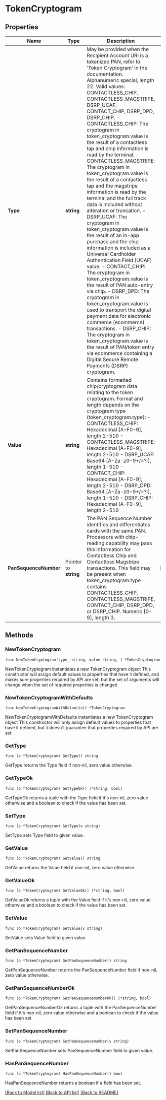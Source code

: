 # TokenCryptogram

## Properties

Name | Type | Description | Notes
------------ | ------------- | ------------- | -------------
**Type** | **string** | May be provided when the Recipient Account URI is a tokenized PAN, refer to &#39;Token Cryptogram&#39; in the documentation. Alphanumeric special, length 22. Valid values: CONTACTLESS_CHIP, CONTACTLESS_MAGSTRIPE, DSRP_UCAF, CONTACT_CHIP, DSRP_DPD, DSRP_CHIP. - CONTACTLESS_CHIP: The cryptogram in token_cryptogram.value is the result of a contactless tap and chip information is read by the terminal. - CONTACTLESS_MAGSTRIPE: The cryptogram in token_cryptogram.value is the result of a contactless tap and the magstripe information is read by the terminal and the full track data is included without alteration or truncation. - DSRP_UCAF: The cryptogram in token_cryptogram.value is the result of an in-app purchase and the chip information is included as a Universal Cardholder Authentication Field (UCAF) value. - CONTACT_CHIP: The cryptogram in token_cryptogram.value is the result of PAN auto-entry via chip. - DSRP_DPD: The cryptogram in token_cryptogram.value is used to transport the digital payment data for electronic commerce (ecommerce) transactions. - DSRP_CHIP: The cryptogram in token_cryptogram.value is the result of PAN/token entry via ecommerce containing a Digital Secure Remote Payments (DSRP) cryptogram. | 
**Value** | **string** | Contains formatted chip/cryptogram data relating to the token cryptogram. Format and length depends on the cryptogram type (token_cryptogram.type): - CONTACTLESS_CHIP: Hexadecimal [A-F0-9], length 2-510 - CONTACTLESS_MAGSTRIPE: Hexadecimal [A-F0-9], length 2-510 - DSRP_UCAF: Base64 [A-Za-z0-9+/&#x3D;?:], length 1-510 - CONTACT_CHIP: Hexadecimal [A-F0-9], length 2-510 - DSRP_DPD: Base64 [A-Za-z0-9+/&#x3D;?:], length 1-510 - DSRP_CHIP: Hexadecimal [A-F0-9], length 2-510 | 
**PanSequenceNumber** | Pointer to **string** | The PAN Sequence Number identifies and differentiates cards with the same PAN. Processors with chip-reading capability may pass this information for Contactless Chip and Contactless Magstripe transactions. This field may be present when token_cryptogram.type contains CONTACTLESS_CHIP, CONTACTLESS_MAGSTRIPE, CONTACT_CHIP, DSRP_DPD, or DSRP_CHIP. Numeric [0-9], length 3. | [optional] 

## Methods

### NewTokenCryptogram

`func NewTokenCryptogram(type_ string, value string, ) *TokenCryptogram`

NewTokenCryptogram instantiates a new TokenCryptogram object
This constructor will assign default values to properties that have it defined,
and makes sure properties required by API are set, but the set of arguments
will change when the set of required properties is changed

### NewTokenCryptogramWithDefaults

`func NewTokenCryptogramWithDefaults() *TokenCryptogram`

NewTokenCryptogramWithDefaults instantiates a new TokenCryptogram object
This constructor will only assign default values to properties that have it defined,
but it doesn't guarantee that properties required by API are set

### GetType

`func (o *TokenCryptogram) GetType() string`

GetType returns the Type field if non-nil, zero value otherwise.

### GetTypeOk

`func (o *TokenCryptogram) GetTypeOk() (*string, bool)`

GetTypeOk returns a tuple with the Type field if it's non-nil, zero value otherwise
and a boolean to check if the value has been set.

### SetType

`func (o *TokenCryptogram) SetType(v string)`

SetType sets Type field to given value.


### GetValue

`func (o *TokenCryptogram) GetValue() string`

GetValue returns the Value field if non-nil, zero value otherwise.

### GetValueOk

`func (o *TokenCryptogram) GetValueOk() (*string, bool)`

GetValueOk returns a tuple with the Value field if it's non-nil, zero value otherwise
and a boolean to check if the value has been set.

### SetValue

`func (o *TokenCryptogram) SetValue(v string)`

SetValue sets Value field to given value.


### GetPanSequenceNumber

`func (o *TokenCryptogram) GetPanSequenceNumber() string`

GetPanSequenceNumber returns the PanSequenceNumber field if non-nil, zero value otherwise.

### GetPanSequenceNumberOk

`func (o *TokenCryptogram) GetPanSequenceNumberOk() (*string, bool)`

GetPanSequenceNumberOk returns a tuple with the PanSequenceNumber field if it's non-nil, zero value otherwise
and a boolean to check if the value has been set.

### SetPanSequenceNumber

`func (o *TokenCryptogram) SetPanSequenceNumber(v string)`

SetPanSequenceNumber sets PanSequenceNumber field to given value.

### HasPanSequenceNumber

`func (o *TokenCryptogram) HasPanSequenceNumber() bool`

HasPanSequenceNumber returns a boolean if a field has been set.


[[Back to Model list]](../README.md#documentation-for-models) [[Back to API list]](../README.md#documentation-for-api-endpoints) [[Back to README]](../README.md)


